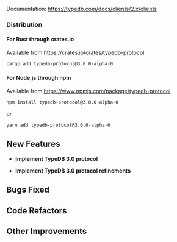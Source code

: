 Documentation: https://typedb.com/docs/clients/2.x/clients

### Distribution

#### For Rust through crates.io

Available from https://crates.io/crates/typedb-protocol

```sh
cargo add typedb-protocol@3.0.0-alpha-0
```

#### For Node.js through npm

Available from https://www.npmjs.com/package/typedb-protocol

```sh
npm install typedb-protocol@3.0.0-alpha-0
```
or
```sh
yarn add typedb-protocol@3.0.0-alpha-0
```


## New Features

- **Implement TypeDB 3.0 protocol**

- **Implement TypeDB 3.0 protocol refinements**

## Bugs Fixed


## Code Refactors


## Other Improvements
